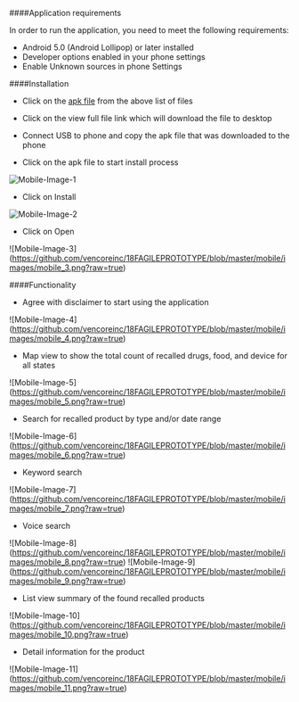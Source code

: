 ####Application requirements

In order to run the application,  you need to meet the following requirements:

-	Android 5.0 (Android Lollipop) or later installed
-	Developer options enabled in your phone settings
-	Enable Unknown sources in phone Settings

####Installation
 - Click on the [apk file](https://github.com/vencoreinc/18FAGILEPROTOTYPE/blob/master/mobile/FdaSearch.apk) from the above list of files 
 - Click on the view full file link which will download the file to desktop
 
 - Connect USB to phone and copy the apk file that was downloaded to the phone
 
 - Click on the apk file to start install process

  ![Mobile-Image-1](https://github.com/vencoreinc/18FAGILEPROTOTYPE/blob/master/mobile/images/mobile_1.png?raw=true) 

-	Click on Install
  
  ![Mobile-Image-2](https://github.com/vencoreinc/18FAGILEPROTOTYPE/blob/master/mobile/images/mobile_2.png?raw=true)

-	Click on Open
  
 ![Mobile-Image-3] (https://github.com/vencoreinc/18FAGILEPROTOTYPE/blob/master/mobile/images/mobile_3.png?raw=true)

####Functionality

- Agree with disclaimer to start using the application

 ![Mobile-Image-4] (https://github.com/vencoreinc/18FAGILEPROTOTYPE/blob/master/mobile/images/mobile_4.png?raw=true)
 
- Map view to show the total count of recalled drugs, food, and device for all states

 ![Mobile-Image-5] (https://github.com/vencoreinc/18FAGILEPROTOTYPE/blob/master/mobile/images/mobile_5.png?raw=true)
 
- Search for recalled product by type and/or date range

 ![Mobile-Image-6] (https://github.com/vencoreinc/18FAGILEPROTOTYPE/blob/master/mobile/images/mobile_6.png?raw=true)
 
-  Keyword search

 ![Mobile-Image-7] (https://github.com/vencoreinc/18FAGILEPROTOTYPE/blob/master/mobile/images/mobile_7.png?raw=true)

-	Voice search

 ![Mobile-Image-8] (https://github.com/vencoreinc/18FAGILEPROTOTYPE/blob/master/mobile/images/mobile_8.png?raw=true)
 ![Mobile-Image-9] (https://github.com/vencoreinc/18FAGILEPROTOTYPE/blob/master/mobile/images/mobile_9.png?raw=true)

-	List view summary of the found recalled products

 ![Mobile-Image-10] (https://github.com/vencoreinc/18FAGILEPROTOTYPE/blob/master/mobile/images/mobile_10.png?raw=true) 
 
- Detail information for the product

 ![Mobile-Image-11] (https://github.com/vencoreinc/18FAGILEPROTOTYPE/blob/master/mobile/images/mobile_11.png?raw=true) 

